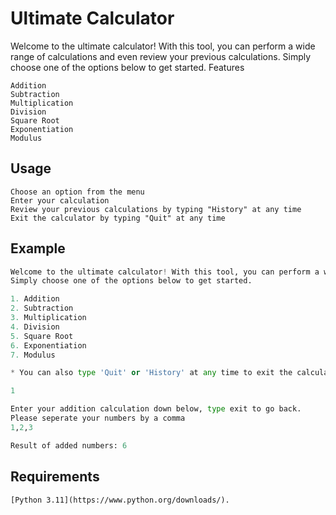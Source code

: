 # Ultimate Calculator

Welcome to the ultimate calculator! With this tool, you can perform a wide range of calculations and even review your previous calculations. Simply choose one of the options below to get started.
Features

    Addition
    Subtraction
    Multiplication
    Division
    Square Root
    Exponentiation
    Modulus

## Usage

    Choose an option from the menu
    Enter your calculation
    Review your previous calculations by typing "History" at any time
    Exit the calculator by typing "Quit" at any time

## Example

```py
Welcome to the ultimate calculator! With this tool, you can perform a wide range of calculations and even review your previous calculations. 
Simply choose one of the options below to get started.

1. Addition
2. Subtraction
3. Multiplication
4. Division
5. Square Root
6. Exponentiation
7. Modulus

* You can also type 'Quit' or 'History' at any time to exit the calculator or review your previous calculations, respectively.

1

Enter your addition calculation down below, type exit to go back.
Please seperate your numbers by a comma
1,2,3

Result of added numbers: 6
```

## Requirements

    [Python 3.11](https://www.python.org/downloads/).
